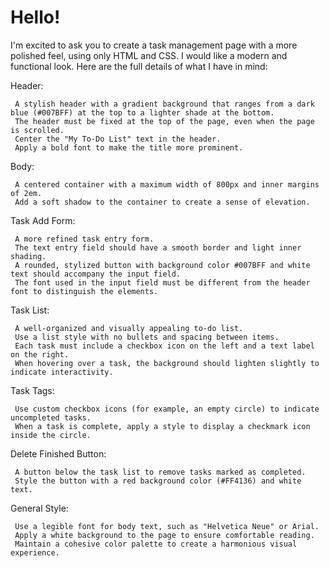 # Hello!

I'm excited to ask you to create a task management page with a more polished feel, using only HTML and CSS. I would like a modern and functional look. Here are the full details of what I have in mind:

Header:

     A stylish header with a gradient background that ranges from a dark blue (#007BFF) at the top to a lighter shade at the bottom.
     The header must be fixed at the top of the page, even when the page is scrolled.
     Center the "My To-Do List" text in the header.
     Apply a bold font to make the title more prominent.

Body:

     A centered container with a maximum width of 800px and inner margins of 2em.
     Add a soft shadow to the container to create a sense of elevation.

Task Add Form:

     A more refined task entry form.
     The text entry field should have a smooth border and light inner shading.
     A rounded, stylized button with background color #007BFF and white text should accompany the input field.
     The font used in the input field must be different from the header font to distinguish the elements.

Task List:

     A well-organized and visually appealing to-do list.
     Use a list style with no bullets and spacing between items.
     Each task must include a checkbox icon on the left and a text label on the right.
     When hovering over a task, the background should lighten slightly to indicate interactivity.

Task Tags:

     Use custom checkbox icons (for example, an empty circle) to indicate uncompleted tasks.
     When a task is complete, apply a style to display a checkmark icon inside the circle.

Delete Finished Button:

     A button below the task list to remove tasks marked as completed.
     Style the button with a red background color (#FF4136) and white text.

General Style:

     Use a legible font for body text, such as "Helvetica Neue" or Arial.
     Apply a white background to the page to ensure comfortable reading.
     Maintain a cohesive color palette to create a harmonious visual experience.

